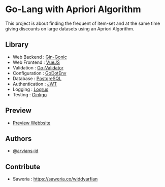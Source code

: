 
# Go-Lang with Apriori Algorithm

This project is about finding the frequent of item-set and 
at the same time giving discounts on large datasets using an Apriori Algorithm.


## Library

 - Web Backend : [Gin-Gonic](https://gin-gonic.com)
 - Web Frontend : [VueJS](https://vuejs.org)
 - Validation : [Go-Validator](https://github.com/go-playground/validator)
 - Configuration : [GoDotEnv](https://github.com/joho/godotenv)
 - Database : [PostgreSQL](https://www.postgresql.org)
 - Authentication : [JWT](https://github.com/dgrijalva/jwt-go)
 - Logging : [Logrus](https://github.com/sirupsen/logrus)
 - Testing : [Ginkgo](https://onsi.github.io/ginkgo)

## Preview

- [Preview Webbsite](https://apriori-frontend.herokuapp.com)

## Authors

- [@arvians-id](https://www.github.com/arvians-id)

## Contribute

- Saweria : https://saweria.co/widdyarfian

